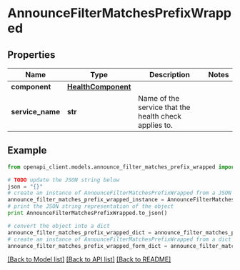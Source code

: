 # AnnounceFilterMatchesPrefixWrapped


## Properties

Name | Type | Description | Notes
------------ | ------------- | ------------- | -------------
**component** | [**HealthComponent**](HealthComponent.md) |  | 
**service_name** | **str** | Name of the service that the health check applies to. | 

## Example

```python
from openapi_client.models.announce_filter_matches_prefix_wrapped import AnnounceFilterMatchesPrefixWrapped

# TODO update the JSON string below
json = "{}"
# create an instance of AnnounceFilterMatchesPrefixWrapped from a JSON string
announce_filter_matches_prefix_wrapped_instance = AnnounceFilterMatchesPrefixWrapped.from_json(json)
# print the JSON string representation of the object
print AnnounceFilterMatchesPrefixWrapped.to_json()

# convert the object into a dict
announce_filter_matches_prefix_wrapped_dict = announce_filter_matches_prefix_wrapped_instance.to_dict()
# create an instance of AnnounceFilterMatchesPrefixWrapped from a dict
announce_filter_matches_prefix_wrapped_form_dict = announce_filter_matches_prefix_wrapped.from_dict(announce_filter_matches_prefix_wrapped_dict)
```
[[Back to Model list]](../README.md#documentation-for-models) [[Back to API list]](../README.md#documentation-for-api-endpoints) [[Back to README]](../README.md)


